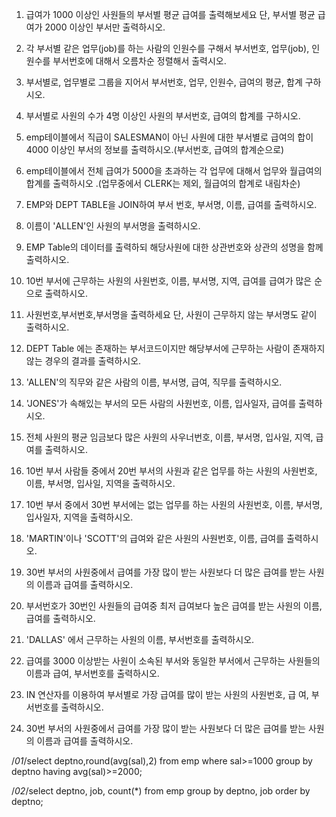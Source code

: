 1. 급여가 1000 이상인 사원들의 부서별 평균 급여를 출력해보세요 단, 부서별 평균 급여가 2000 이상인 부서만 출력하시오.

2. 각 부서별 같은 업무(job)를 하는 사람의 인원수를 구해서 부서번호, 업무(job), 
인원수를 부서번호에 대해서 오름차순 정렬해서 출력시오.

3. 부서별로, 업무별로 그룹을 지어서 부서번호, 업무, 인원수, 급여의 평균, 합계 구하시오.

4. 부서별로 사원의 수가 4명 이상인 사원의 부서번호, 급여의 합계를 구하시오.

5. emp테이블에서 직급이 SALESMAN이 아닌 사원에 대한 부서별로 급여의 합이
4000 이상인 부서의 정보를 출력하시오.(부서번호, 급여의 합계순으로)

6. emp테이블에서 전체 급여가 5000을 초과하는 각 업무에 대해서 업무와 월급여의 합계를 출력하시오
.(업무중에서 CLERK는 제외, 월급여의 합계로 내림차순)

7. EMP와 DEPT TABLE을 JOIN하여 부서 번호, 부서명, 이름, 급여를 출력하시오.

8. 이름이 'ALLEN'인 사원의 부서명을 출력하시오.

9. EMP Table의 데이터를 출력하되 해당사원에 대한 상관번호와 상관의 성명을 함께 출력하시오.

10. 10번 부서에 근무하는 사원의 사원번호, 이름, 부서명, 지역, 급여를 급여가 많은 순으로 출력하시오.

11. 사원번호,부서번호,부서명을 출력하세요 단, 사원이 근무하지 않는 부서명도 같이 출력하시오.

12. DEPT Table 에는 존재하는 부서코드이지만 해당부서에 근무하는 사람이 존재하지 않는 경우의 결과를 출력하시오.

13. 'ALLEN'의 직무와 같은 사람의 이름, 부서명, 급여, 직무를 출력하시오.

14. 'JONES'가 속해있는 부서의 모든 사람의 사원번호, 이름, 입사일자, 급여를 출력하시오.

15. 전체 사원의 평균 임금보다 많은 사원의 사우너번호, 이름, 부서명, 입사일, 지역, 급여를 출력하시오.

16. 10번 부서 사람들 중에서 20번 부서의 사원과 같은 업무를 하는 사원의 사원번호, 이름, 부서명, 입사일, 지역을 출력하시오.

17. 10번 부서 중에서 30번 부서에는 없는 업무를 하는 사원의 사원번호, 이름, 부서명, 입사일자, 지역을 출력하시오.

18. 'MARTIN'이나 'SCOTT'의 급여와 같은 사원의 사원번호, 이름, 급여를 출력하시오.

19. 30번 부서의 사원중에서 급여를 가장 많이 받는 사원보다 더 많은 급여를 받는 사원의 이름과 급여를 출력하시오.

20. 부서번호가 30번인 사원들의 급여중 최저 급여보다 높은 급여를 받는 사원의 이름, 급여를 출력하시오.

21. 'DALLAS' 에서 근무하는 사원의 이름, 부서번호를 출력하시오.

22. 급여를 3000 이상받는 사원이 소속된 부서와 동일한 부서에서 근무하는 사원들의 이름과 급여, 부서번호를 출력하시오.

23. IN 연산자를 이용하여 부서별로 가장 급여를 많이 받는 사원의 사원번호, 급 여, 부서번호를 출력하시오.

24. 30번 부서의 사원중에서 급여를 가장 많이 받는 사원보다 더 많은 급여를 받는 사원의 이름과 급여를 출력하시오.

/*01*/select deptno,round(avg(sal),2) 
from emp
where sal>=1000
group by deptno
having avg(sal)>=2000;

/*02*/select deptno, job, count(*)
from emp
group by deptno, job 
order by deptno;